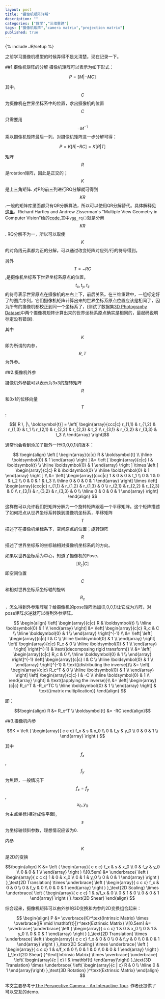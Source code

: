 ```yaml
---
layout: post
title: "摄像机矩阵详解"
description: ""
categories: ["数学","三维重建"]
tags: ["摄像机矩阵","camera matrix","projection matrix"]
published: true
---
```


{% include JB/setup %}

之前学习摄像机模型的时候弄得不是太清楚，现在记录一下。

##1.摄像机矩阵的分解
摄像机矩阵可以表示为如下形式：


$$ 
 P = [M  | -MC]  
$$


其中，$$C$$为摄像机在世界坐标系中的位置，求出摄像机的位置$$C$$只需要用$$-M^{-1}$$乘以摄像机矩阵最后一列。对摄像机矩阵进一步分解可得：

$$ 
 P = K [R | -RC ]=K [R | T ] 
$$

矩阵$$R$$是rotation矩阵，因此是正交的；$$K$$是上三角矩阵. 对P的前三列进行RQ分解就可得到$$KR$$ .一般的矩阵库里面都只有QR分解算法，所以可以使用QR分解替代。具体解释见[这里][1]，Richard Hartley and Andrew Zisserman's "Multiple View Geometry in Computer Vision"给的[code][2],其中`vgg_rq()`就是分解$$KR$$. RQ分解不为一，所以可以取使$$K$$的对角线元素都为正的分解，可以通过改变矩阵对应列/行的符号得到。

另外$$T=-RC $$ ,是摄像机坐标系下世界坐标系原点的位置，$$t_x, t_y, t_z$$的符号表示世界原点在摄像机的左右上下，前后关系。在三维重建中，一组标定好了的图片序列，它们摄像机矩阵计算出来的世界坐标系原点位置应该是相同了，因为所有的摄像机都校正到同一个坐标系了，(测试了数据集[3D Photography Dataset][3]中两个摄像机矩阵计算出来的世界坐标系原点确实是相同的，最起码说明标定没有错误).

其中$$K$$即为所谓的内参，$$R,T$$为外参。

##2.摄像机外参

摄像机外参数可以表示为3x3的旋转矩阵$$R$$和3x1的位移向量$$T$$:

$$[ R \, |\, \boldsymbol{t}] = 
\left[ \begin{array}{ccc|c} 
r_{1,1} & r_{1,2} & r_{1,3} & t_1 \\
r_{2,1} & r_{2,2} & r_{2,3} & t_2 \\
r_{3,1} & r_{3,2} & r_{3,3} & t_3 \\
\end{array} \right]$$

通常也会看到添加了额外一行(0,0,0,1)的版本： 

$$
\begin{align}
    \left [
        \begin{array}{c|c} 
            R & \boldsymbol{t} \\
            \hline
            \boldsymbol{0} & 1 
        \end{array}
    \right ] &= 
    \left [
        \begin{array}{c|c} 
            I & \boldsymbol{t} \\
            \hline
            \boldsymbol{0} & 1 
        \end{array}
    \right ] 
    \times
    \left [
        \begin{array}{c|c} 
            R & \boldsymbol{0} \\
            \hline
            \boldsymbol{0} & 1 
        \end{array}
    \right ] \\
        &=
\left[ \begin{array}{ccc|c} 
1 & 0 & 0 & t_1 \\
0 & 1 & 0 & t_2 \\
0 & 0 & 1 & t_3 \\
  \hline
0 & 0 & 0 & 1
\end{array} \right] \times
\left[ \begin{array}{ccc|c} 
r_{1,1} & r_{1,2} & r_{1,3} & 0  \\
r_{2,1} & r_{2,2} & r_{2,3} & 0 \\
r_{3,1} & r_{3,2} & r_{3,3} & 0 \\
  \hline
0 & 0 & 0 & 1
\end{array} \right] 
\end{align}
$$

这样做可以允许我们把矩阵分解为一个旋转矩阵跟着一个平移矩阵。这个矩阵描述了如何把点从世界坐标系转换到摄像机坐标系，平移矩阵$$T$$描述了在摄像机坐标系下，空间原点的位置；旋转矩阵$$R$$描述了世界坐标系的坐标轴相对摄像机坐标系的的方向。

如果以世界坐标系为中心，知道了摄像机的Pose，
$$[R_c|C]$$
即空间位置$$C$$和相对世界坐标系坐标轴的旋转$$R_c$$，怎么得到外参矩阵呢？给摄像机的pose矩阵添加(0,0,0,1)让它成为方阵，对pose矩阵求逆就可以得到外参矩阵。

$$
\begin{align}
\left[
\begin{array}{c|c}
R & \boldsymbol{t} \\
\hline 
\boldsymbol{0} & 1 \\
\end{array}
\right]
  &= 
\left[
\begin{array}{c|c}
R_c & C \\
\hline
\boldsymbol{0} & 1 \\
\end{array}
\right]^{-1} \\
  &= 
\left[
\left[
\begin{array}{c|c}
I & C \\
\hline
\boldsymbol{0} & 1 \\
\end{array}
\right]
\left[
\begin{array}{c|c}
R_c & 0 \\
\hline
\boldsymbol{0} & 1 \\
\end{array}
\right]
\right]^{-1} & \text{(decomposing rigid transform)} \\
&= 
\left[
\begin{array}{c|c}
R_c & 0 \\
\hline
\boldsymbol{0} & 1 \\
\end{array}
\right]^{-1} 
\left[
\begin{array}{c|c}
I & C \\
\hline
\boldsymbol{0} & 1 \\
\end{array}
\right]^{-1} & \text{(distributing the inverse)}\\
&= 
\left[
\begin{array}{c|c}
R_c^T & 0 \\
\hline
\boldsymbol{0} & 1 \\
\end{array}
\right]
\left[
\begin{array}{c|c}
I & -C \\
\hline
\boldsymbol{0} & 1 \\
\end{array}
\right] & \text{(applying the inverse)}\\
&= 
\left[
\begin{array}{c|c}
R_c^T & -R_c^TC \\
\hline
\boldsymbol{0} & 1 \\
\end{array}
\right] & \text{(matrix multiplication)}
\end{align}
$$

即：

$$\begin{align}
R  &= R_c^T \\
 \boldsymbol{t} &= -RC 
\end{align}$$

##3.摄像机内参

$$K = \left ( 
                \begin{array}{ c c c}
                f_x & s   & x_0 \\
                 0  & f_y & y_0 \\
                 0  & 0   & 1 \\
                \end{array}
            \right )
$$

其中$$f_x$$,$$f_y$$为焦距，一般情况下$$f_x=f_y$$ , $$x_0 ,y_0$$为主点坐标(相对成像平面),$$ s $$为坐标轴倾斜参数，理想情况应该为0.

内参$$K$$是2D的变换

$$\begin{align}
    K &= \left ( 
                \begin{array}{ c c c}
                f_x & s   & x_0 \\
                 0  & f_y & y_0 \\
                 0  & 0   & 1 \\
                \end{array}
            \right ) 
        \\[0.5em]
        &=
            \underbrace{
                \left (
                \begin{array}{ c c c}
                 1  &  0  & x_0 \\
                 0  &  1  & y_0 \\
                 0  &  0  & 1
                \end{array}
                \right )
            }_\text{2D Translation}
            \times
            \underbrace{
                \left (
                \begin{array}{ c c c}
                f_x &  0  & 0 \\
                 0  & f_y & 0 \\
                 0  &  0  & 1
                \end{array}
                \right )
            }_\text{2D Scaling}
            \times
            \underbrace{
                \left (
                \begin{array}{ c c c}
                 1  &  s/f_x  & 0 \\
                 0  &    1    & 0 \\
                 0  &    0    & 1
                \end{array}
                \right )
            }_\text{2D Shear}
    \end{align}
$$

 综合起来，摄像机矩阵可以由外参的3D变换和内参的2D变换组合起来：

$$
\begin{align}
    P &= \overbrace{K}^\text{Intrinsic Matrix} \times \overbrace{[R \mid  \mathbf{t}]}^\text{Extrinsic Matrix} \\[0.5em]
     &= 
        \overbrace{
            \underbrace{
                \left (
                \begin{array}{ c c c}
                 1  &  0  & x_0 \\
                 0  &  1  & y_0 \\
                 0  &  0  & 1
                \end{array}
                \right )
            }_\text{2D Translation}
            \times
            \underbrace{
                \left (
                \begin{array}{ c c c}
                f_x &  0  & 0 \\
                 0  & f_y & 0 \\
                 0  &  0  & 1
                \end{array}
                \right )
            }_\text{2D Scaling}
            \times
            \underbrace{
                \left (
                \begin{array}{ c c c}
                 1  &  s/f_x  & 0 \\
                 0  &    1    & 0 \\
                 0  &    0    & 1
                \end{array}
                \right )
            }_\text{2D Shear}
        }^\text{Intrinsic Matrix}
        \times
        \overbrace{
        \underbrace{
             \left( \begin{array}{c | c} 
            I & \mathbf{t}
             \end{array}\right)
        }_\text{3D Translation}
        \times
        \underbrace{
             \left( \begin{array}{c | c} 
            R & 0 \\ \hline
            0 & 1
             \end{array}\right)
        }_\text{3D Rotation}
        }^\text{Extrinsic Matrix}
    \end{align}
$$


本文主要参考于[The Perspective Camera - An Interactive Tour][4]. 作者还提供了可以交互的demo.


  [1]: http://ksimek.github.io/2012/08/14/decompose/
  [2]: http://www.robots.ox.ac.uk/~vgg/hzbook/code/
  [3]: http://www.cs.wustl.edu/~furukawa/research/mview/index.html
  [4]: http://ksimek.github.io/2012/08/13/introduction/